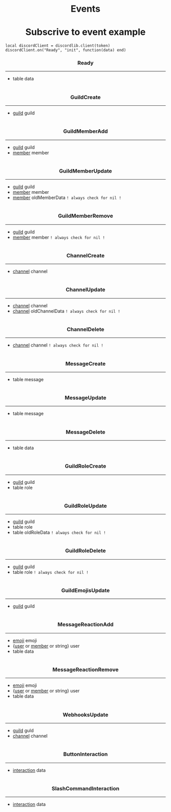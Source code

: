 
<h1 align="center">Events</h1>
<h1 align="center">Subscrive to event example</h1>

```
local discordClient = discordlib.client(token)
discordClient.on("Ready", "init", function(data) end)
```

<h3 align="center">Ready</h3>

---

* table data

<h1></h1>


<h3 align="center">GuildCreate</h3>

---

* [guild](guild.md) guild

<h1></h1>

<h3 align="center">GuildMemberAdd</h3>

---

* [guild](guild.md) guild
* [member](member.md) member
<h1></h1>

<h3 align="center">GuildMemberUpdate</h3>

---

* [guild](guild.md) guild
* [member](member.md) member
* [member](member.md) oldMemberData `! always check for nil !`
<h1></h1>


<h3 align="center">GuildMemberRemove</h3>

---

* [guild](guild.md) guild
* [member](member.md) member `! always check for nil !`

<h1></h1>

<h3 align="center">ChannelCreate</h3>

---

* [channel](channel.md) channel

<h1></h1>

<h3 align="center">ChannelUpdate</h3>

---

* [channel](channel.md) channel
* [channel](channel.md) oldChannelData `! always check for nil !`
<h1></h1>

<h3 align="center">ChannelDelete</h3>

---

* [channel](channel.md) channel  `! always check for nil !`
<h1></h1>

<h3 align="center">MessageCreate</h3>

---

* table message
<h1></h1>

<h3 align="center">MessageUpdate</h3>

---

* table message
<h1></h1>

<h3 align="center">MessageDelete</h3>

---

* table data
<h1></h1>

<h3 align="center">GuildRoleCreate</h3>

---

* [guild](guild.md) guild
* table role
<h1></h1>

<h3 align="center">GuildRoleUpdate</h3>

---

* [guild](guild.md) guild
* table role
* table oldRoleData `! always check for nil !`
<h1></h1>

<h3 align="center">GuildRoleDelete</h3>

---

* [guild](guild.md) guild
* table role `! always check for nil !`
<h1></h1>

<h3 align="center">GuildEmojisUpdate</h3>

---

* [guild](guild.md) guild

<h1></h1>

<h3 align="center">MessageReactionAdd</h3>

---

* [emoji](emoji.md) emoji
* {[user](user.md) or [member](member.md) or string} user
* table data

<h1></h1>

<h3 align="center">MessageReactionRemove</h3>

---

* [emoji](emoji.md) emoji
* {[user](user.md) or [member](member.md) or string} user
* table data

<h1></h1>

<h3 align="center">WebhooksUpdate</h3>

---

* [guild](guld.md) guld
* [channel](channel.md) channel

<h1></h1>

<h3 align="center">ButtonInteraction</h3>

---

* [interaction](interaction.md) data


<h1></h1>

<h3 align="center">SlashCommandInteraction</h3>

---
* [interaction](interaction.md) data

<h1></h1>